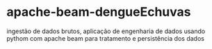 # apache-beam-dengueEchuvas
ingestão de dados brutos, aplicação de engenharia de dados usando pythom com apache beam para tratamento e persistência dos dados
